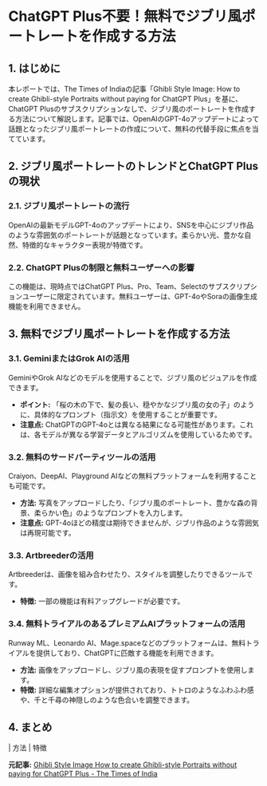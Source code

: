 # ChatGPT Plus不要！無料でジブリ風ポートレートを作成する方法

## 1. はじめに

本レポートでは、The Times of Indiaの記事「Ghibli Style Image: How to create Ghibli-style Portraits without paying for ChatGPT Plus」を基に、ChatGPT Plusのサブスクリプションなしで、ジブリ風のポートレートを作成する方法について解説します。記事では、OpenAIのGPT-4oアップデートによって話題となったジブリ風ポートレートの作成について、無料の代替手段に焦点を当てています。

## 2. ジブリ風ポートレートのトレンドとChatGPT Plusの現状

### 2.1. ジブリ風ポートレートの流行

OpenAIの最新モデルGPT-4oのアップデートにより、SNSを中心にジブリ作品のような雰囲気のポートレートが話題となっています。柔らかい光、豊かな自然、特徴的なキャラクター表現が特徴です。

### 2.2. ChatGPT Plusの制限と無料ユーザーへの影響

この機能は、現時点ではChatGPT Plus、Pro、Team、Selectのサブスクリプションユーザーに限定されています。無料ユーザーは、GPT-4oやSoraの画像生成機能を利用できません。

## 3. 無料でジブリ風ポートレートを作成する方法

### 3.1. GeminiまたはGrok AIの活用

GeminiやGrok AIなどのモデルを使用することで、ジブリ風のビジュアルを作成できます。

* **ポイント:** 「桜の木の下で、髪の長い、穏やかなジブリ風の女の子」のように、具体的なプロンプト（指示文）を使用することが重要です。
* **注意点:** ChatGPTのGPT-4oとは異なる結果になる可能性があります。これは、各モデルが異なる学習データとアルゴリズムを使用しているためです。

### 3.2. 無料のサードパーティツールの活用

Craiyon、DeepAI、Playground AIなどの無料プラットフォームを利用することも可能です。

* **方法:** 写真をアップロードしたり、「ジブリ風のポートレート、豊かな森の背景、柔らかい色」のようなプロンプトを入力します。
* **注意点:** GPT-4oほどの精度は期待できませんが、ジブリ作品のような雰囲気は再現可能です。

### 3.3. Artbreederの活用

Artbreederは、画像を組み合わせたり、スタイルを調整したりできるツールです。

* **特徴:** 一部の機能は有料アップグレードが必要です。

### 3.4. 無料トライアルのあるプレミアムAIプラットフォームの活用

Runway ML、Leonardo AI、Mage.spaceなどのプラットフォームは、無料トライアルを提供しており、ChatGPTに匹敵する機能を利用できます。

* **方法:** 画像をアップロードし、ジブリ風の表現を促すプロンプトを使用します。
* **特徴:** 詳細な編集オプションが提供されており、トトロのようなふわふわ感や、千と千尋の神隠しのような色合いを調整できます。

## 4. まとめ

| 方法 | 特徴 

**元記事:** [Ghibli Style Image How to create Ghibli-style Portraits without paying for ChatGPT Plus - The Times of India](https://timesofindia.indiatimes.com/technology/tech-news/how-to-create-ghibli-style-portraits-without-paying-for-chatgpt-plus/articleshow/119581346.cms)